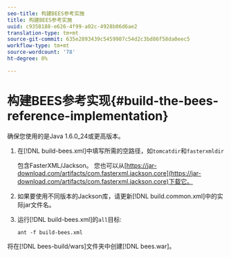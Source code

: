 ```yaml
---
seo-title: 构建BEES参考实施
title: 构建BEES参考实施
uuid: c9358188-e626-4f99-a02c-4928b06d6ae2
translation-type: tm+mt
source-git-commit: 635e2893439c5459907c54d2c3bd86f58da0eec5
workflow-type: tm+mt
source-wordcount: '78'
ht-degree: 0%

---
```



# 构建BEES参考实现{#build-the-bees-reference-implementation}

确保您使用的是Java 1.6.0_24或更高版本。
1. 在[!DNL build-bees.xml]中填写所需的空路径，如`tomcatdir`和`fasterxmldir`

   包含FasterXML/Jackson。 您也可以从[https://jar-download.com/artifacts/com.fasterxml.jackson.core](https://jar-download.com/artifacts/com.fasterxml.jackson.core)下载它。
1. 如果要使用不同版本的Jackson库，请更新[!DNL build.common.xml]中的实际jar文件名。
1. 运行[!DNL build-bees.xml]的`all`目标:

   ```
   ant -f build-bees.xml
   ```

将在[!DNL bees-build/wars]文件夹中创建[!DNL bees.war]。